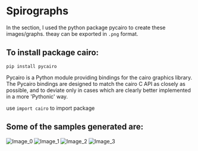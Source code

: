 # Spirographs

In the section, I used the python package pycairo to create these images/graphs. theay can be exported in ```.png``` format.

## To install package cairo:

```pip install pycairo```

Pycairo is a Python module providing bindings for the cairo graphics library. The Pycairo bindings are designed to match the cairo C API as closely as possible, and to deviate only in cases which are clearly better implemented in a more 'Pythonic' way.

use ```import cairo``` to import package

## Some of the samples generated are:
![Image_0](https://github.com/johnsebin97/Spirographs/blob/main/Using_cairo/Images/spirograph.png)
![Image_1](https://github.com/johnsebin97/Spirographs/blob/main/Using_cairo/Images/spirograph1.png)
![Image_2](https://github.com/johnsebin97/Spirographs/blob/main/Using_cairo/Images/spirograph2.png)
![Image_3](https://github.com/johnsebin97/Spirographs/blob/main/Using_cairo/Images/spirograph3.png)
